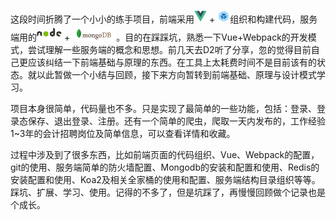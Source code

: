 这段时间折腾了一个小小的练手项目，前端采用<img src="../vue.png" width="20" alt="vue"/> + <img src="../webpack.svg" width="20" alt="webpack"/>组织和构建代码，服务端用的<img src="../nodejs.jpeg" width="40" alt="nodejs"/> + <img src="../mongodb.jpg" width="70" alt="mongodb.jpg"/>。目的在踩踩坑，熟悉一下Vue+Webpack的开发模式，尝试理解一些服务端的概念和思想。前几天去D2听了分享，忽的觉得目前自己更应该纠结一下前端基础与原理的东西。在工具上太耗费时间不是目前该有的状态。就以此暂做一个小结与回顾，接下来方向暂转到前端基础、原理与设计模式学习。

项目本身很简单，代码量也不多。只是实现了最简单的一些功能，包括：登录、登录态保存、退出登录、注册。还有一个简单的爬虫，爬取一天内发布的，工作经验1~3年的会计招聘岗位及简单信息，可以查看详情和收藏。

过程中涉及到了很多东西，比如前端页面的代码组织、Vue、Webpack的配置，git的使用、服务端简单的防火墙配置、Mongodb的安装和配置和使用、Redis的安装配置和使用、Koa2及相关全家桶的使用和配置、服务端结构目录组织等等。踩坑、扩展、学习、使用。记得的不多了，但是坑踩了，再慢慢回顾做个记录也是个成长。